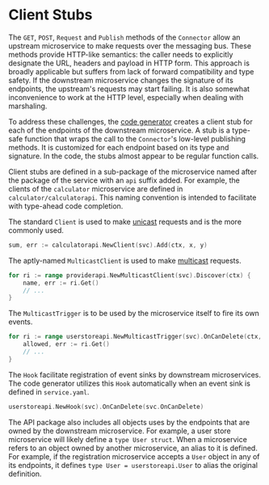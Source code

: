 # Client Stubs

The `GET`, `POST`, `Request` and `Publish` methods of the `Connector` allow an upstream microservice to make requests over the messaging bus. These methods provide HTTP-like semantics: the caller needs to explicitly designate the URL, headers and payload in HTTP form. This approach is broadly applicable but suffers from lack of forward compatibility and type safety. If the downstream microservice changes the signature of its endpoints, the upstream's requests may start failing. It is also somewhat inconvenience to work at the HTTP level, especially when dealing with marshaling.

To address these challenges, the [code generator](../blocks/codegen.md) creates a client stub for each of the endpoints of the downstream microservice. A stub is a type-safe function that wraps the call to the `Connector`'s low-level publishing methods. It is customized for each endpoint based on its type and signature. In the code, the stubs almost appear to be regular function calls.

Client stubs are defined in a sub-package of the microservice named after the package of the service with an `api` suffix added. For example, the clients of the `calculator` microservice are defined in `calculator/calculatorapi`. This naming convention is intended to facilitate with type-ahead code completion.

The standard `Client` is used to make [unicast](../blocks/unicast.md) requests and is the more commonly used.

```go
sum, err := calculatorapi.NewClient(svc).Add(ctx, x, y)
```

The aptly-named `MulticastClient` is used to make [multicast](../blocks/multicast.md) requests.

```go
for ri := range providerapi.NewMulticastClient(svc).Discover(ctx) {
    name, err := ri.Get()
    // ...
}
```

The `MulticastTrigger` is to be used by the microservice itself to fire its own events.

```go
for ri := range userstoreapi.NewMulticastTrigger(svc).OnCanDelete(ctx, id) {
    allowed, err := ri.Get()
    // ...
}
```

The `Hook` facilitate registration of event sinks by downstream microservices. The code generator utilizes this `Hook` automatically when an event sink is defined in `service.yaml`.

```go
userstoreapi.NewHook(svc).OnCanDelete(svc.OnCanDelete)
```

The API package also includes all objects uses by the endpoints that are owned by the downstream microservice. For example, a user store microservice will likely define a `type User struct`. When a microservice refers to an object owned by another microservice, an alias to it is defined. For example, if the registration microservice accepts a `User` object in any of its endpoints, it defines `type User = userstoreapi.User` to alias the original definition.
